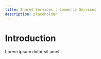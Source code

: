 ```yaml
---
title: Shared Services | Commerce Services
description: placeholder 
---
```


# Introduction

Lorem ipsum dolor sit amet
